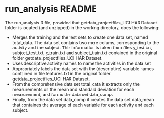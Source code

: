 # run_analysis README

The run_analysis.R file, provided that getdata_projectfiles_UCI HAR Dataset folder is 
located (and unzipped) in the working directory, does the following:

* Merges the training and the test sets to create one data set, named total_data. The data set contains two more colums, corresponding to the activity and the subject. This information is taken from files y_test.txt, subject_test.txt, y_train.txt and subject_train.txt contained in the original folder getdata_projectfiles_UCI HAR Dataset.
* Uses descriptive activity names to name the activities in the data set
* Appropriately labels the data set with the (descriptive) variable names contained in file features.txt in the original folder getdata_projectfiles_UCI HAR Dataset.
* From the comprehensive data set total_data it extracts only the measurements on the mean and standard deviation for each measurement, and forms the data set data_comp.
* Finally, from the data set data_comp it creates the data set data_mean that containes the average of each variable for each activity and each subject.
